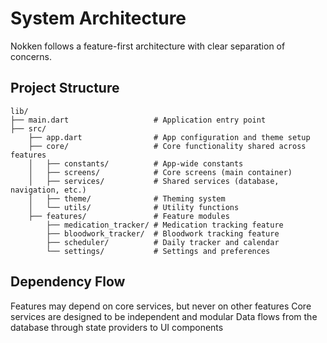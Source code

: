 # System Architecture
Nokken follows a feature-first architecture with clear separation of concerns.

## Project Structure
```
lib/
├── main.dart                   # Application entry point
├── src/
    ├── app.dart                # App configuration and theme setup
    ├── core/                   # Core functionality shared across features
    │   ├── constants/          # App-wide constants
    │   ├── screens/            # Core screens (main container)
    │   ├── services/           # Shared services (database, navigation, etc.)
    │   ├── theme/              # Theming system
    │   └── utils/              # Utility functions
    ├── features/               # Feature modules
        ├── medication_tracker/ # Medication tracking feature
        ├── bloodwork_tracker/  # Bloodwork tracking feature
        ├── scheduler/          # Daily tracker and calendar
        └── settings/           # Settings and preferences
```

## Dependency Flow

Features may depend on core services, but never on other features
Core services are designed to be independent and modular
Data flows from the database through state providers to UI components